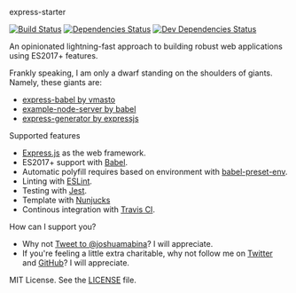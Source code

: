 express-starter

[![Build Status](https://travis-ci.com/joshuamabina/create-express-app.svg?branch=master)](https://travis-ci.com/joshuamabina/create-express-app)
[![Dependencies Status](https://david-dm.org/joshuamabina/create-express-app/status.svg)](https://david-dm.org/joshuamabina/create-express-app)
[![Dev Dependencies Status](https://david-dm.org/vmasto/express-babel/dev-status.svg)](https://david-dm.org/joshuamabina/create-express-app)

An opinionated lightning-fast approach to building robust web applications using ES2017+ features.

Frankly speaking, I am only a dwarf standing on the shoulders of giants. Namely, these giants are:

- [express-babel by vmasto](https://github.com/vmasto/express-babel)
- [example-node-server by babel](https://github.com/babel/example-node-server)
- [express-generator by expressjs](https://expressjs.com/en/starter/generator.html)

Supported features

- [Express.js](https://expressjs.com/) as the web framework.
- ES2017+ support with [Babel](https://babeljs.io/).
- Automatic polyfill requires based on environment with [babel-preset-env](https://github.com/babel/babel-preset-env).
- Linting with [ESLint](http://eslint.org/).
- Testing with [Jest](https://facebook.github.io/jest/).
- Template with [Nunjucks](https://mozilla.github.io/nunjucks/getting-started.html)
- Continous integration with [Travis CI](https://travis-ci.com/).

How can I support you?

 - Why not [Tweet to @joshuamabina](https://twitter.com/intent/tweet?text=Build+w%2F+%40joshuamabina+robust+web+apps+using+%23expressjs+and+%23es2017+features.+https%3A%2F%2Fgithub.com%2Fjoshuamabina%2Fexpress-starter&ref_src=twsrc%5Etfw)? I will appreciate.
 - If you're feeling a little extra charitable, why not follow me on [Twitter][_tw] and [GitHub][_gh]? I will appreciate.

MIT License. See the [LICENSE](LICENSE) file.

[_gh]: https://github.com/joshuamabina
[_tw]: https://twitter.com/joshuamabina
